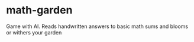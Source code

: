 # math-garden
Game with AI. Reads handwritten answers to basic math sums and blooms or withers your garden
